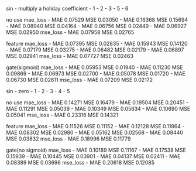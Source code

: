 sin - multiply a holiday coefficient - 1 - 2 - 3 - 5 - 6

no use
mae_loss - MAE 0.07529 MSE 0.03050 - MAE 0.16368 MSE 0.15694 - MAE 0.08940 MSE 0.04164 - MAE 0.06756 MSE 0.02449 - MAE 0.06927 MSE 0.02950
mse_loss - MAE 0.07958 MSE 0.02765

feature
mae_loss - MAE 0.07395 MSE 0.02835 - MAE 0.15943 MSE 0.14120 - MAE 0.07179 MSE 0.03275 - MAE 0.06482 MSE 0.02179 - MAE 0.06897 MSE 0.02941
mse_loss - MAE 0.07727 MSE 0.02463

gate(sigmoid)
mae_loss - MAE 0.05953 MSE 0.01940 - MAE 0.11230 MSE 0.09869 - MAE 0.06973 MSE 0.02700 - MAE 0.05078 MSE 0.01720 - MAE 0.06730 MSE 0.02611
mse_loss - MAE 0.07209 MSE 0.02172

sin - zero - 1 - 2 - 3 - 4 - 5

no use
mae_loss - MAE 0.14271 MSE 0.16479 - MAE 0.19504 MSE 0.20451 - MAE 0.11291 MSE 0.05039 - MAE 0.10349 MSE 0.05634 - MAE 0.10690 MSE 0.05041
mse_loss - MAE 0.23316 MSE 0.14321

feature
mae_loss - MAE 0.11526 MSE 0.11152 - MAE 0.12128 MSE 0.11864 - MAE 0.08302 MSE 0.02980 - MAE 0.05162 MSE 0.02568 - MAE 0.08440 MSE 0.03832
mse_loss - MAE 0.18996 MSE 0.11779

gate(no sigmoid)
mae_loss - MAE 0.10189 MSE 0.11167 - MAE 0.17538 MSE 0.15939 - MAE 0.10445 MSE 0.03901 - MAE 0.04137 MSE 0.02411 - MAE 0.08389 MSE 0.03696
mse_loss - MAE 0.20618 MSE 0.12085